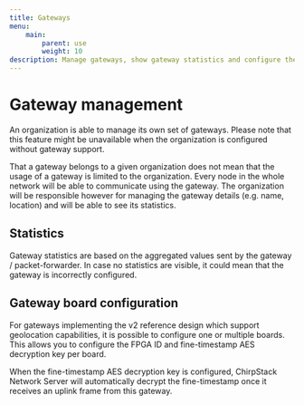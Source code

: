 ```yaml
---
title: Gateways
menu:
    main:
        parent: use
        weight: 10
description: Manage gateways, show gateway statistics and configure the fine-timestamp decryption keys.
---
```


# Gateway management

An organization is able to manage its own set of gateways. Please note that
this feature might be unavailable when the organization is configured without
gateway support.

That a gateway belongs to a given organization does not mean that the usage 
of a gateway is limited to the organization. Every node in the whole network
will be able to communicate using the gateway. The organization will be
responsible however for managing the gateway details (e.g. name, location)
and will be able to see its statistics.

## Statistics

Gateway statistics are based on the aggregated values sent by the gateway /
packet-forwarder. In case no statistics are visible, it could mean that the
gateway is incorrectly configured.

## Gateway board configuration

For gateways implementing the v2 reference design which support geolocation
capabilities, it is possible to configure one or multiple boards. This allows
you to configure the FPGA ID and fine-timestamp AES decryption key per
board.

When the fine-timestamp AES decryption key is configured, ChirpStack Network Server will
automatically decrypt the fine-timestamp once it receives an uplink
frame from this gateway.

